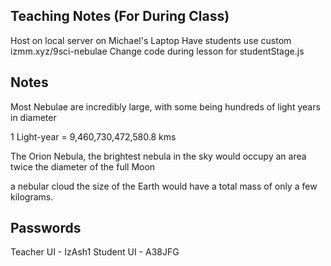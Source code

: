 ## Teaching Notes (For During Class)

Host on local server on Michael's Laptop
Have students use custom izmm.xyz/9sci-nebulae
Change code during lesson for studentStage.js

## Notes

Most Nebulae are incredibly large, with some being hundreds of light years in diameter

1 Light-year = 9,460,730,472,580.8 kms

The Orion Nebula, the brightest nebula in the sky would occupy an area twice the diameter of the full Moon

a nebular cloud the size of the Earth would have a total mass of only a few kilograms.

## Passwords

Teacher UI - IzAsh1
Student UI - A38JFG